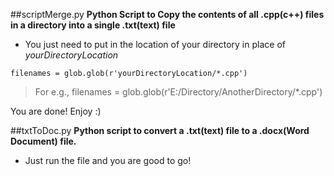 ##scriptMerge.py
**Python Script to Copy the contents of all .cpp(c++) files in a directory into a single .txt(text) file**
- You just need to put in the location of your directory in place of *yourDirectoryLocation*

`filenames = glob.glob(r'yourDirectoryLocation/*.cpp')`

> For e.g., filenames = glob.glob(r'E:/Directory/AnotherDirectory/*.cpp')

You are done! Enjoy :)

##txtToDoc.py
**Python script to convert a .txt(text) file to a .docx(Word Document) file.**
- Just run the file and you are good to go!

